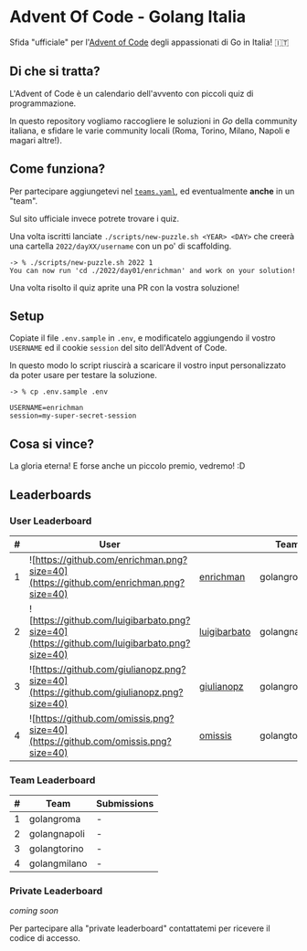 # Advent Of Code - Golang Italia

Sfida "ufficiale" per l'[Advent of Code](https://adventofcode.com/) degli appassionati di Go in Italia! :it:

## Di che si tratta?

L'Advent of Code è un calendario dell'avvento con piccoli quiz di programmazione.  

In questo repository vogliamo raccogliere le soluzioni in *Go* della community italiana, e sfidare le varie community locali (Roma, Torino, Milano, Napoli e magari altre!).


## Come funziona?

Per partecipare aggiungetevi nel [`teams.yaml`](./teams.yaml), ed eventualmente **anche** in un "team".  

Sul sito ufficiale invece potrete trovare i quiz.

Una volta iscritti lanciate `./scripts/new-puzzle.sh <YEAR> <DAY>` che creerà una cartella `2022/dayXX/username` con un po' di scaffolding.

```
-> % ./scripts/new-puzzle.sh 2022 1                                                                                                  
You can now run 'cd ./2022/day01/enrichman' and work on your solution!
```

Una volta risolto il quiz aprite una PR con la vostra soluzione!

## Setup

Copiate il file `.env.sample` in `.env`, e modificatelo aggiungendo il vostro `USERNAME` ed il cookie `session` del sito dell'Advent of Code.  

In questo modo lo script riuscirà a scaricare il vostro input personalizzato da poter usare per testare la soluzione.

```
-> % cp .env.sample .env
```
```
USERNAME=enrichman
session=my-super-secret-session
```

## Cosa si vince?

La gloria eterna! E forse anche un piccolo premio, vedremo! :D

## Leaderboards

### User Leaderboard

| # | User  | | Team  | Submissions  | 
|---|-------|-|-------|--------------|
| 1 | ![https://github.com/enrichman.png?size=40](https://github.com/enrichman.png?size=40) | [enrichman](https://github.com/enrichman) | golangroma |   |
| 2 | ![https://github.com/luigibarbato.png?size=40](https://github.com/luigibarbato.png?size=40) | [luigibarbato](https://github.com/luigibarbato) | golangnapoli |   |
| 3 | ![https://github.com/giulianopz.png?size=40](https://github.com/giulianopz.png?size=40) | [giulianopz](https://github.com/giulianopz) | golangroma |   |
| 4 | ![https://github.com/omissis.png?size=40](https://github.com/omissis.png?size=40) | [omissis](https://github.com/omissis) | golangtorino |   |

### Team Leaderboard

| # | Team  | Submissions  | 
|---|-------|--------------|
| 1 | golangroma | - |
| 2 | golangnapoli | - |
| 3 | golangtorino | - |
| 4 | golangmilano | - |

### Private Leaderboard

_coming soon_

Per partecipare alla "private leaderboard" contattatemi per ricevere il codice di accesso.

